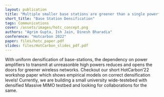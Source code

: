 ```yaml
---
layout: publication
title: "Multiple smaller base stations are greener than a single powerful one”"
short_title: "Base Station Densification"
tags: Communications
cover: /assets/images/hotc_concept.png
authors: "Agrim Gupta, Ish Jain, Dinesh Bharadia"
conference: "Hotcarbon 2022"
paper: files/hotc_paper.pdf
slides: files/HotCarbon_slides_pdf.pdf
---
```


With uniform densification of base-stations, the dependency on power amplifiers to transmit at unreasonble high powers reduces and opens the doors for greener wireless networks. Checkout our short HotCarbon’22 workshop paper which shows empirical models on correct densification levels! Currently, we are building a small university wide-testebed with densified Massive MIMO testbed and looking for collaborations for the same.